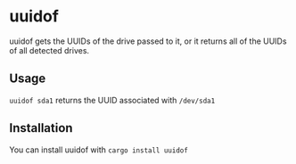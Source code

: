 # uuidof
uuidof gets the UUIDs of the drive passed to it, or it returns all of the UUIDs of all detected drives.

## Usage
`uuidof sda1` returns the UUID associated with `/dev/sda1`

## Installation
You can install uuidof with `cargo install uuidof`
